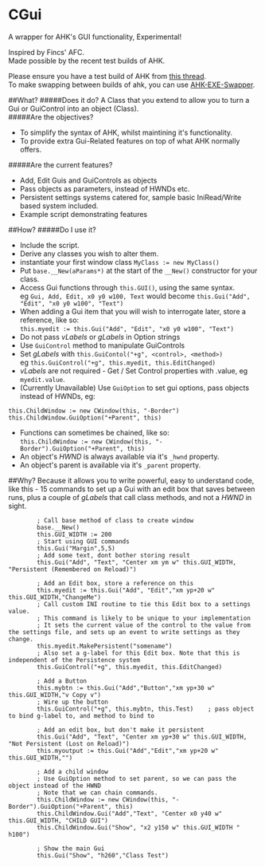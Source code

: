 # CGui
A wrapper for AHK's GUI functionality, Experimental!

Inspired by Fincs' AFC.  
Made possible by the recent test builds of AHK.  

Please ensure you have a test build of AHK from [this thread](http://ahkscript.org/boards/viewtopic.php?f=24&t=5802).  
To make swapping between builds of ahk, you can use [AHK-EXE-Swapper](https://github.com/ahkscript/AHK-EXE-Swapper).  

##What?
#####Does it do?
A Class that you extend to allow you to turn a Gui or GuiControl into an object (Class).  
#####Are the objectives?
* To simplify the syntax of AHK, whilst maintining it's functionality.
* To provide extra Gui-Related features on top of what AHK normally offers. 

#####Are the current features?
* Add, Edit Guis and GuiControls as objects
* Pass objects as parameters, instead of HWNDs etc.
* Persistent settings systems catered for, sample basic IniRead/Write based system included.
* Example script demonstrating features

##How?
#####Do I use it?
* Include the script.
* Derive any classes you wish to alter them.
* instantiate your first window class `MyClass := new MyClass()`
* Put `base.__New(aParams*)` at the start of the `__New()` constructor for your class.
* Access Gui functions through `this.GUI()`, using the same syntax.  
eg `Gui, Add, Edit, x0 y0 w100, Text`
would become `this.Gui("Add", "Edit", "x0 y0 w100", "Text")`  
* When adding a Gui item that you will wish to interrogate later, store a reference, like so:  
`this.myedit := this.Gui("Add", "Edit", "x0 y0 w100", "Text")`  
* Do not pass *vLabels* or *gLabels* in Option strings  
* Use `GuiControl` method to manipulate GuiControls
* Set *gLabels* with `this.GuiContol("+g", <control>, <method>)`  
eg `this.GuiControl("+g", this.myedit, this.EditChanged)`  
* *vLabels* are not required - Get / Set Control properties with <control>.value, eg `myedit.value`.  
* (Currently Unavailable) Use `GuiOption` to set gui options, pass objects instead of HWNDs, eg:  
```AutoHotkey
this.ChildWindow := new CWindow(this, "-Border")
this.ChildWindow.GuiOption("+Parent", this)
```
* Functions can sometimes be chained, like so:  
`this.ChildWindow := new CWindow(this, "-Border").GuiOption("+Parent", this)`
* An object's *HWND* is always available via it's `_hwnd` property.
* An object's parent is available via it's `_parent` property.

##Why?
Because it allows you to write powerful, easy to understand code, like this - 15 commands to set up a Gui with an edit box that saves between runs, plus a couple of *gLabels* that call class methods, and not a *HWND* in sight.
```AutoHotkey
		; Call base method of class to create window
		base.__New()
		this.GUI_WIDTH := 200
		; Start using GUI commands
		this.Gui("Margin",5,5)
		; Add some text, dont bother storing result
		this.Gui("Add", "Text", "Center xm ym w" this.GUI_WIDTH, "Persistent (Remembered on Reload)")
		
		; Add an Edit box, store a reference on this
		this.myedit := this.Gui("Add", "Edit","xm yp+20 w" this.GUI_WIDTH,"ChangeMe")
		; Call custom INI routine to tie this Edit box to a settings value.
		; This command is likely to be unique to your implementation
		; It sets the current value of the control to the value from the settings file, and sets up an event to write settings as they change.
		this.myedit.MakePersistent("somename")
		; Also set a g-label for this Edit box. Note that this is independent of the Persistence system
		this.GuiControl("+g", this.myedit, this.EditChanged)

		; Add a Button
		this.mybtn := this.Gui("Add","Button","xm yp+30 w" this.GUI_WIDTH,"v Copy v")
		; Wire up the button
		this.GuiControl("+g", this.mybtn, this.Test)	; pass object to bind g-label to, and method to bind to
		
		; Add an edit box, but don't make it persistent
		this.Gui("Add", "Text", "Center xm yp+30 w" this.GUI_WIDTH, "Not Persistent (Lost on Reload)")
		this.myoutput := this.Gui("Add","Edit","xm yp+20 w" this.GUI_WIDTH,"")
		
		; Add a child window
		; Use GuiOption method to set parent, so we can pass the object instead of the HWND
		; Note that we can chain commands.
		this.ChildWindow := new CWindow(this, "-Border").GuiOption("+Parent", this)
		this.ChildWindow.Gui("Add","Text", "Center x0 y40 w" this.GUI_WIDTH, "CHILD GUI")
		this.ChildWindow.Gui("Show", "x2 y150 w" this.GUI_WIDTH " h100")
		
		; Show the main Gui
		this.Gui("Show", "h260","Class Test")
```


